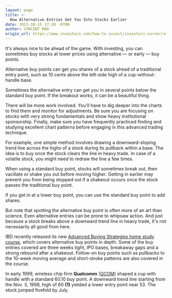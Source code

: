 ```yaml
---
layout: page
title: >-
  How Alternative Entries Get You Into Stocks Earlier
date: 2013-10-15 17:20 -0700
author: VINCENT MAO
origin_url: https://www.investors.com/how-to-invest/investors-corner/alternative-buy-points-offer-earlier-entries/
---
```


It's always nice to be ahead of the game. With investing, you can sometimes buy stocks at lower prices using alternative — or early — buy points.

Alternative buy points can get you shares of a stock ahead of a traditional entry point, such as 10 cents above the left-side high of a cup-without-handle base.

Sometimes the alternative entry can get you in several points below the standard buy point. If the breakout works, it can be a beautiful thing.

There will be more work involved. You'll have to dig deeper into the charts to find them and monitor for adjustments. Be sure you are focusing on stocks with very strong fundamentals and show heavy institutional sponsorship. Finally, make sure you have frequently practiced finding and studying excellent chart patterns before engaging in this advanced trading technique.

For example, one simple method involves drawing a downward-sloping trend line across the highs of a stock during its pullback within a base. The idea is to buy once the stock clears the line in heavy trade. In case of a volatile stock, you might need to redraw the line a few times.

When using a standard buy point, stocks will sometimes break out, then vacillate or shake you out before moving higher. Getting in earlier may prevent you from being stopped out if a shakeout occurs once the stock passes the traditional buy point.

If you get in at a lower buy point, you can use the standard buy point to add shares.

But note that spotting the alternative buy point is often more of an art than science. Even alternative entries can be prone to whipsaw action. And just because a stock breaks above a downward trend line in heavy trade, it's not necessarily all good from here.

IBD recently released its new [Advanced Buying Strategies home study course](https://www.investors.com/products/default.aspx?id=hs-n-8&src=A3L2BEC), which covers alternative buy points in depth. Some of the buy entries covered are three weeks tight, IPO bases, breakaway gaps and a strong rebound after a shakeout. Follow-on buy points such as pullbacks to the 10-week moving average and short-stroke patterns are also covered in the course.

In early 1999, wireless chip firm **Qualcomm** ([QCOM](https://research.investors.com/quote.aspx?symbol=QCOM)) shaped a cup with handle with a standard 60.10 buy point. A downward trend line starting from the Nov. 3, 1998, high of 60 **(1)** yielded a lower entry point near 53. The stock jumped fivefold by July.
